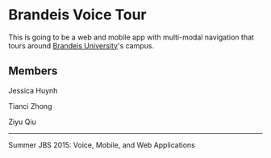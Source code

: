 # Brandeis Voice Tour

This is going to be a web and mobile app with multi-modal navigation that tours around [Brandeis University](http://www.brandeis.edu)'s campus.

## Members
Jessica Huynh

Tianci Zhong

Ziyu Qiu


----------
Summer JBS 2015: Voice, Mobile, and Web Applications
